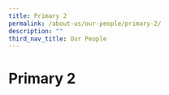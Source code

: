 ```yaml
---
title: Primary 2
permalink: /about-us/our-people/primary-2/
description: ""
third_nav_title: Our People
---
```

# Primary 2

